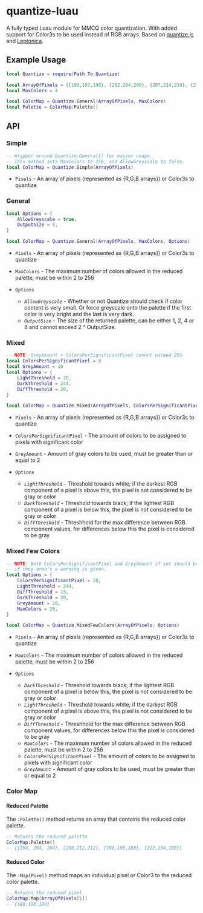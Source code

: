 # quantize-luau

A fully typed Luau module for MMCQ color quantization. With added support for Color3s to be used instead of RGB arrays. Based on [quantize.js](https://github.com/olivierlesnicki/quantize) and [Leptonica](https://github.com/DanBloomberg/leptonica/blob/master/src/colorquant2.c).


## Example Usage

`````lua
local Quantize = require(Path.To.Quantize)

local ArrayOfPixels = {{190,197,190}, {202,204,200}, {207,214,210}, {211,214,211}, {205,207,207}}
local MaxColors = 4

local ColorMap = Quantize.General(ArrayOfPixels, MaxColors)
local Palette = ColorMap:Palette()
`````

## API
### Simple
`````lua
-- Wrapper around Quantize.General() for easier usage. 
-- This method sets MaxColors to 256, and AllowGreyscale to false.
local ColorMap = Quantize.Simple(ArrayOfPixels)
`````
* `Pixels` - An array of pixels (represented as {R,G,B arrays}) or Color3s to quantize

### General
`````lua
local Options = {
	AllowGreyscale = true,
	OutputSize = 8,
}

local ColorMap = Quantize.General(ArrayOfPixels, MaxColors, Options)
`````
* `Pixels` - An array of pixels (represented as {R,G,B arrays}) or Color3s to quantize
* `MaxColors` - The maximum number of colors allowed in the reduced palette, must be within 2 to 256
  
* `Options`
	* *`AllowGreyscale`* - Whether or not Quantize should check if color content is very small. Or force greyscale onto the palette if the first color is very bright and the last is very dark.
	* *`OutputSize`* - The size of the returned palette, can be either 1, 2, 4 or 8 and cannot exceed 2 ^ OutputSize. 

### Mixed
`````lua
-- NOTE: GreyAmount + ColorsPerSignificantPixel cannot exceed 255
local ColorsPerSignificantPixel = 8
local GreyAmount = 10
local Options = {
	LightThreshold = 20,
	DarkThreshold = 244,
	DiffThreshold = 20,
}

local ColorMap = Quantize.Mixed(ArrayOfPixels, ColorsPerSignificantPixel, GreyAmount, Options)
`````
* `Pixels` - An array of pixels (represented as {R,G,B arrays}) or Color3s to quantize
* `ColorsPerSignificantPixel` - The amount of colors to be assigned to pixels with significant color
* `GreyAmount` - Amount of gray colors to be used, must be greater than or equal to 2
  
* `Options`
	* *`LightThreshold`* - Threshold towards white; if the darkest RGB component of a pixel is above this, the pixel is not considered to be gray or color
	* *`DarkThreshold`* - Threshold towards black; if the lightest RGB component of a pixel is below this, the pixel is not considered to be gray or color
	* *`DiffThreshold`* - Threshhold for the max difference between RGB component values, for differences below this the pixel is considered to be gray
 

### Mixed Few Colors
`````lua
-- NOTE: Both ColorsPerSignificantPixel and GreyAmount if set should be at least equal to MaxColors,
-- if they aren't a warning is given.
local Options = {
	ColorsPerSignificantPixel = 20,
	LightThreshold = 244,
	DiffThreshold = 15,
	DarkThreshold = 20,
	GreyAmount = 20,
	MaxColors = 20,
}

local ColorMap = Quantize.MixedFewColors(ArrayOfPixels, Options)
`````
* `Pixels` - An array of pixels (represented as {R,G,B arrays}) or Color3s to quantize
* `MaxColors` - The maximum number of colors allowed in the reduced palette, must be within 2 to 256
  
* `Options`
	* *`DarkThreshold`* -  Threshold towards black; if the lightest RGB component of a pixel is below this, the pixel is not considered to be gray or color
	* *`LightThreshold`* - Threshold towards white; if the darkest RGB component of a pixel is above this, the pixel is not considered to be gray or color
	* *`DiffThreshold`* - Threshhold for the max difference between RGB component values, for differences below this the pixel is considered to be gray
	* *`MaxColors`* - The maximum number of colors allowed in the reduced palette, must be within 2 to 256
	* *`ColorsPerSignificantPixel`* - The amount of colors to be assigned to pixels with significant color 
	* *`GreyAmount`* - Amount of gray colors to be used, must be greater than or equal to 2

### Color Map

#### Reduced Palette

The `:Palette()` method returns an array that contains the reduced color palette.

`````lua
-- Returns the reduced palette
ColorMap:Palette()
-- {{204, 204, 204}, {208,212,212}, {188,196,188}, {212,204,196}}
`````

#### Reduced Color

The `:Map(Pixel)` method maps an individual pixel or Color3 to the reduced color palette.

`````lua
-- Returns the reduced pixel
ColorMap:Map(ArrayOfPixels[1])
-- {188,196,188}
`````
